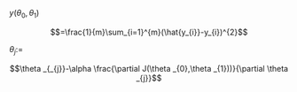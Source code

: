 $y(\theta _{0},\theta _{1})$

$$=\frac{1}{m}\sum_{i=1}^{m}(\hat{y_{i}}-y_{i})^{2}$$

$\theta _{j}:=$

$$\theta _{_{j}}-\alpha \frac{\partial J(\theta _{0},\theta _{1}))}{\partial \theta _{j}}$$
